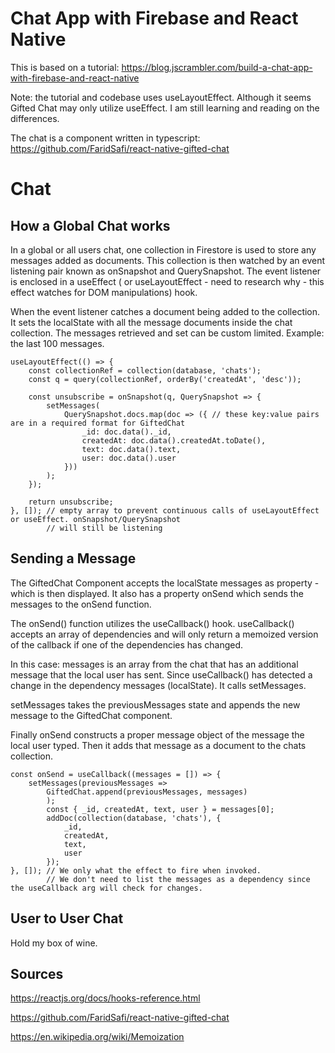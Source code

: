 # Chat App with Firebase and React Native

This is based on a tutorial: https://blog.jscrambler.com/build-a-chat-app-with-firebase-and-react-native

Note: the tutorial and codebase uses useLayoutEffect. Although it seems Gifted Chat may only utilize useEffect. I am still learning and reading on the differences.

The chat is a component written in typescript: https://github.com/FaridSafi/react-native-gifted-chat

# Chat
## How a Global Chat works
In a global or all users chat, one collection in Firestore is used to store any messages added as documents. This collection is then watched by an event listening pair known as onSnapshot and QuerySnapshot. The event listener is enclosed in a useEffect ( or useLayoutEffect - need to research why - this effect watches for DOM manipulations) hook. 

When the event listener catches a document being added to the collection. It sets the localState with all the message documents inside the chat collection. The messages retrieved and set can be custom limited. Example: the last 100 messages. 

    useLayoutEffect(() => {
        const collectionRef = collection(database, 'chats');
        const q = query(collectionRef, orderBy('createdAt', 'desc'));

        const unsubscribe = onSnapshot(q, QuerySnapshot => {
            setMessages(
                QuerySnapshot.docs.map(doc => ({ // these key:value pairs are in a required format for GiftedChat
                    _id: doc.data()._id,
                    createdAt: doc.data().createdAt.toDate(),
                    text: doc.data().text,
                    user: doc.data().user
                }))
            );
        });
        
        return unsubscribe;
    }, []); // empty array to prevent continuous calls of useLayoutEffect or useEffect. onSnapshot/QuerySnapshot
            // will still be listening

## Sending a Message
The GiftedChat Component accepts the localState messages as property - which is then displayed. It also has a property onSend which sends the messages to the onSend function.

The onSend() function utilizes the useCallback() hook. useCallback() accepts an array of dependencies and will only return a memoized version of the callback if one of the dependencies has changed. 

In this case: messages is an array from the chat that has an additional message that the local user has sent. Since useCallback() has detected a change in the dependency messages (localState). It calls setMessages. 

setMessages takes the previousMessages state and appends the new message to the GiftedChat component. 

Finally onSend constructs a proper message object of the message the local user typed. Then it adds that message as a document to the chats collection.

    const onSend = useCallback((messages = []) => {
        setMessages(previousMessages =>
            GiftedChat.append(previousMessages, messages)
            );
            const { _id, createdAt, text, user } = messages[0];
            addDoc(collection(database, 'chats'), {
                _id,
                createdAt,
                text,
                user
            });
    }, []); // We only what the effect to fire when invoked. 
            // We don't need to list the messages as a dependency since the useCallback arg will check for changes.


## User to User Chat
Hold my box of wine. 

## Sources
https://reactjs.org/docs/hooks-reference.html

https://github.com/FaridSafi/react-native-gifted-chat

https://en.wikipedia.org/wiki/Memoization
